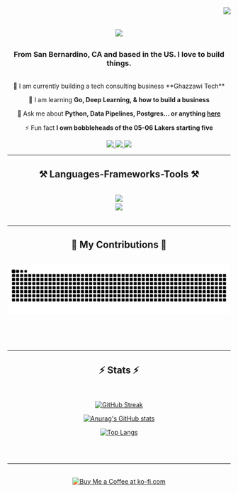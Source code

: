<img align="right" src="https://visitor-badge.laobi.icu/badge?page_id=sammig6i.sammig6i" />
 
<h1 align="center">
  <img src="https://readme-typing-svg.herokuapp.com/?font=Righteous&size=35&center=true&vCenter=true&width=500&height=70&duration=4000&color=a2d2ff&lines=Hi!+👋;+I'm+Sammi!;" />
</h1>

<h3 align="center">From San Bernardino, CA and based in the US. I love to build things.</h3>

<br/>

<div align="center">
🔭 I am currently building a tech consulting business **Ghazzawi Tech**

🌱 I am learning **Go, Deep Learning, & how to build a business**

💬 Ask me about **Python, Data Pipelines, Postgres... or anything [here](https://github.com/sammig6i/sammig6i/issues)**

⚡️ Fun fact **I own bobbleheads of the 05-06 Lakers starting five**
</div>

<div align="center">
 <a href="mailto:swghazzawi@gmail.com">
    <img src="https://img.shields.io/badge/Gmail-333333?style=for-the-badge&logo=gmail&logoColor=red" />
  </a>
 <a href="https://linkedin.com/in/sammighazzawi" target="_blank">
    <img src="https://img.shields.io/badge/LinkedIn-0077B5?style=for-the-badge&logo=linkedin&logoColor=white" target="_blank" />
  </a>
<a href="https://sammig6i.github.io" target="_blank">
  <img src="https://img.shields.io/badge/Portfolio-FF5722?style=for-the-badge&logo=google-chrome&logoColor=white" target="_blank" />
</a>
</div>

<hr/>

<h2 align="center">⚒️ Languages-Frameworks-Tools ⚒️</h2>
<br/>
<div align="center">
    <img src="https://skillicons.dev/icons?i=go,nodejs,python,javascript,typescript,express,firebase,postgres,c,java,nextjs" /><br>
    <img src="https://skillicons.dev/icons?i=mysql,flask,react,mui,html,css,vscode,github,figma,tailwind,git" />
</div>

<br/>
<hr/>

<div align="center">
  <h2>🐍 My Contributions 🐍</h2>
  <br>
  <img alt="snake eating my contributions" src="https://raw.githubusercontent.com/sammig6i/sammig6i/output/github-contribution-grid-snake.svg" />
  
  <br/><br/><br/>
</div>

<hr/>
<h2 align="center">⚡ Stats ⚡</h2>
<br>
<div align=center>
 
 [![GitHub Streak](https://streak-stats.demolab.com?user=sammig6i&theme=violet-punch&hide_border=true)](https://git.io/streak-stats)
 
  [![Anurag's GitHub stats](https://github-readme-stats.vercel.app/api?username=sammig6i&theme=midnight-purple&show_icons=true)](https://github.com/anuraghazra/github-readme-stats)
  
  [![Top Langs](https://github-readme-stats.vercel.app/api/top-langs/?username=sammig6i&theme=midnight-purple&size_weight=0.5&count_weight=0.5&hide=jupyter%20notebook&layout=pie)](https://github.com/anuraghazra/github-readme-stats)
  
</div>

<br/><br/>

<hr/>

<br/>

<div align="center">
<a href='https://ko-fi.com/sammig6i' target='_blank'>
  <img height='64' style='border:0px;height:64px;filter: hue-rotate(270deg) saturate(200%);' src='https://storage.ko-fi.com/cdn/kofi1.png?v=3' border='0' alt='Buy Me a Coffee at ko-fi.com' />
</a>
</div>

<br/>
